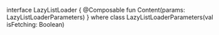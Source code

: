 interface LazyListLoader {
    @Composable
    fun Content(params: LazyListLoaderParameters)
}
where
class LazyListLoaderParameters(val isFetching: Boolean)